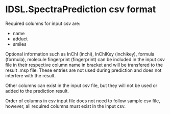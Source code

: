 # IDSL.SpectraPrediction csv format

Required columns for input csv are:
- name
- adduct
- smiles

Optional information such as InChI (inchi), InChIKey (inchikey), formula (formula), molecule fingerprint (fingerprint) can be included in the input csv file in their respective column name in bracket and will be transfered to the result .msp file. These entries are not used during prediction and does not interfere with the result. 

Other columns can exist in the input csv file, but they will not be used or added to the prediction result. 

Order of columns in csv input file does not need to follow sample csv file, however, all required columns must exist in the input csv.